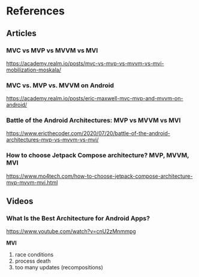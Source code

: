 
# References

## Articles

### MVC vs MVP vs MVVM vs MVI

https://academy.realm.io/posts/mvc-vs-mvp-vs-mvvm-vs-mvi-mobilization-moskala/

### MVC vs. MVP vs. MVVM on Android

https://academy.realm.io/posts/eric-maxwell-mvc-mvp-and-mvvm-on-android/

### Battle of the Android Architectures: MVP vs MVVM vs MVI

https://www.ericthecoder.com/2020/07/20/battle-of-the-android-architectures-mvp-vs-mvvm-vs-mvi/

### How to choose Jetpack Compose architecture? MVP, MVVM, MVI

https://www.mo4tech.com/how-to-choose-jetpack-compose-architecture-mvp-mvvm-mvi.html

## Videos

### What Is the Best Architecture for Android Apps?

https://www.youtube.com/watch?v=cnU2zMnmmpg

**MVI**
1. race conditions
2. process death
3. too many updates (recompositions)